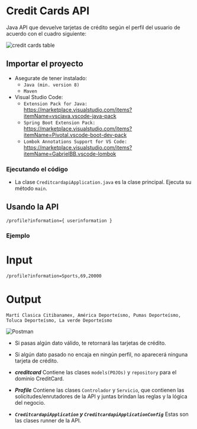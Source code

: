 # Credit Cards API
Java API que devuelve tarjetas de crédito según el perfil del usuario de acuerdo con el cuadro siguiente:

![credit cards table](https://github.com/ungeimer/creditcards-api/blob/master/img/creditcardTable.jpg?raw=true)

## Importar el proyecto
* Asegurate de tener instalado:
    * `Java (min. version 8)` 
    * `Maven` 
* Visual Studio Code:
    * `Extension Pack for Java:` https://marketplace.visualstudio.com/items?itemName=vscjava.vscode-java-pack
    * `Spring Boot Extension Pack:` https://marketplace.visualstudio.com/items?itemName=Pivotal.vscode-boot-dev-pack
    * `Lombok Annotations Support for VS Code:` https://marketplace.visualstudio.com/items?itemName=GabrielBB.vscode-lombok
    

### Ejecutando el código
* La clase `CreditcardapiApplication.java` es la clase principal. Ejecuta su método `main`.

## Usando la API
`/profile?information={ userinformation }`

### Ejemplo
# Input 
`/profile?information=Sports,69,20000`
# Output 
`Martí Clasica Citibanamex, América Deporteísmo, Pumas Deporteísmo, Toluca Deporteísmo, La verde Deporteísmo`

![Postman](https://github.com/ungeimer/creditcards-api/blob/master/img/PostmanTest.jpg?raw=true)

* Si pasas algún dato válido, te retornará las tarjetas de crédito.
* Si algún dato pasado no encaja en ningún perfil, no aparecerá ninguna tarjeta de crédito.


* ***creditcard***
Contiene las clases `models(POJOs)` y `repository` para el dominio CreditCard.

* ***Profile***
Contiene las clases `Controlador` y `Servicio`, que contienen las solicitudes/enrutadores de la API y juntas brindan las reglas y la lógica del negocio.

* ***`CreditcardapiApplication` y `CreditcardapiApplicationConfig`***
Estas son las clases runner de la API.


